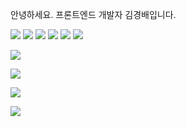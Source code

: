 안녕하세요.
프론트엔드 개발자 김경배입니다.


<img src="https://img.shields.io/badge/React-61DAFB?style=flat-flat&logo=React&logoColor=white"/>   </a>
<img src="https://img.shields.io/badge/JS-F7DF1E?style=flat-flat&logo=JavaScript&logoColor=black"/>   </a>
<img src="https://img.shields.io/badge/Notion-000000?style=flat-flat&logo=Notion&logoColor=white"/>   </a>
<img src="https://img.shields.io/badge/CSS-1572B6?style=flat-flat&logo=CSS3&logoColor=white"/>   </a>
<img src="https://img.shields.io/badge/AWS-232F3E?style=flat-flat&logo=Amazon-AWS&logoColor=white"/>   </a>
<img src="https://img.shields.io/badge/Webpack-8DD6F9?style=flat-flat&logo=Webpack&logoColor=black"/>   </a>

<img src="https://img.shields.io/badge/Sass-CC6699?style=flat-flat&logo=Sass&logoColor=white"/>   </a>

<img src="https://img.shields.io/badge/git-F05032?style=flat-flat&logo=Git&logoColor=white"/>   </a>

<img src="https://img.shields.io/badge/Github-181717?style=flat-flat&logo=Github&logoColor=white"/>   </a>

<img src="https://img.shields.io/badge/HTML-E34F26?style=flat-flat&logo=HTML&logoColor=white"/>   </a>

